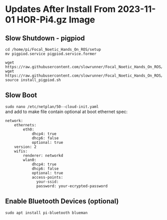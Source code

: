 # Updates After Install From 2023-11-01 HOR-Pi4.gz Image

## Slow Shutdown - pigpiod

```
cd /home/pi/Focal_Noetic_Hands_On_ROS/setup
mv pigpiod.service pigpiod.service.former

wget https://raw.githubusercontent.com/slowrunner/Focal_Noetic_Hands_On_ROS/main/setup/pigpiod.service
wget https://raw.githubusercontent.com/slowrunner/Focal_Noetic_Hands_On_ROS/main/setup/install_pigpiod.sh
source install_pigpiod.sh
```

## Slow Boot

```sudo nano /etc/netplan/50--cloud-init.yaml```  
and add to make file contain optional at boot ethernet spec:  

```
network:
    ethernets:
        eth0:
            dhcp4: true
            dhcp6: false
            optional: true
    version: 2
    wifis:
        renderer: networkd
        wlan0:
            dhcp4: true
            dhcp6: false
            optional: true
            access-points:
              your-ssid:
              password: your-ecrypted-password              
```

## Enable Bluetooth Devices (optional)

```
sudo apt install pi-bluetooth blueman
```
